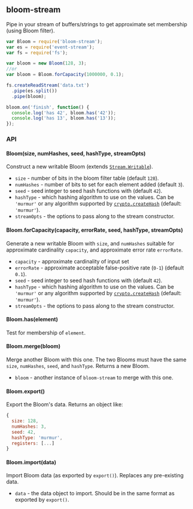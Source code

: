## bloom-stream

Pipe in your stream of buffers/strings to get approximate set membership (using Bloom filter).

```javascript
var Bloom = require('bloom-stream');
var es = require('event-stream');
var fs = require('fs');

var bloom = new Bloom(128, 3);
//or
var bloom = Bloom.forCapacity(1000000, 0.1);

fs.createReadStream('data.txt')
  .pipe(es.split())
  .pipe(bloom);

bloom.on('finish', function() {
  console.log('has 42', bloom.has('42'));
  console.log('has 13', bloom.has('13'));
});
```

### API

#### Bloom(size, numHashes, seed, hashType, streamOpts)

Construct a new writable Bloom (extends [`Stream.Writable`](https://nodejs.org/api/stream.html#stream_class_stream_writable)).

* `size` - number of bits in the bloom filter table (default `128`).
* `numHashes` - number of bits to set for each element added (default `3`).
* `seed` - seed integer to seed hash functions with (default `42`).
* `hashType` - which hashing algorithm to use on the values. Can be `'murmur'` or any algorithm supported by [`crypto.createHash`](https://nodejs.org/api/crypto.html#crypto_crypto_createhash_algorithm) (default: `'murmur'`).
* `streamOpts` - the options to pass along to the stream constructor.
 
#### Bloom.forCapacity(capacity, errorRate, seed, hashType, streamOpts)

Generate a new writable Bloom with `size`, and `numHashes` suitable for approximate cardinality `capacity`, and approximate error rate `errorRate`.

* `capacity` - approximate cardinality of input set
* `errorRate` - approximate acceptable false-positive rate (`0-1`) (default `0.1`).
* `seed` - seed integer to seed hash functions with (default `42`).
* `hashType` - which hashing algorithm to use on the values. Can be `'murmur'` or any algorithm supported by [`crypto.createHash`](https://nodejs.org/api/crypto.html#crypto_crypto_createhash_algorithm) (default: `'murmur'`).
* `streamOpts` - the options to pass along to the stream constructor.

#### Bloom.has(element)

Test for membership of `element`.

#### Bloom.merge(bloom)

Merge another Bloom with this one. The two Blooms must have the same `size`, `numHashes`, `seed`, and `hashType`. Returns a new Bloom.

* `bloom` - another instance of `bloom-stream` to merge with this one.

#### Bloom.export()

Export the Bloom's data. Returns an object like:

```javascript
{
  size: 128,
  numHashes: 3,
  seed: 42,
  hashType: 'murmur',
  registers: [...]
}
```

#### Bloom.import(data)

Import Bloom data (as exported by `export()`). Replaces any pre-existing data.

* `data` - the data object to import. Should be in the same format as exported by `export()`.

